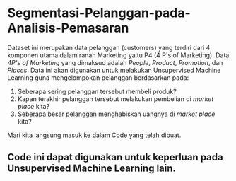 # Segmentasi-Pelanggan-pada-Analisis-Pemasaran

Dataset ini merupakan data pelanggan (customers) yang terdiri dari 4 komponen utama dalam ranah Marketing yaitu P4 (4 P's of Marketing). Data *4P's of Marketing* yang dimaksud adalah *People*, *Product*, *Promotion*, dan *Places*. Data ini akan digunakan untuk melakukan Unsupervised Machine Learning guna mengelompokan pelanggan berdasarkan pada:

1. Seberapa sering pelanggan tersebut membeli produk?
2. Kapan terakhir pelanggan tersebut melakukan pembelian di *market place* kita?
3. Seberapa besar pelanggan menghabiskan uangnya di *market place* kita?

Mari kita langsung masuk ke dalam Code yang telah dibuat.

## Code ini dapat digunakan untuk keperluan pada Unsupervised Machine Learning lain.
